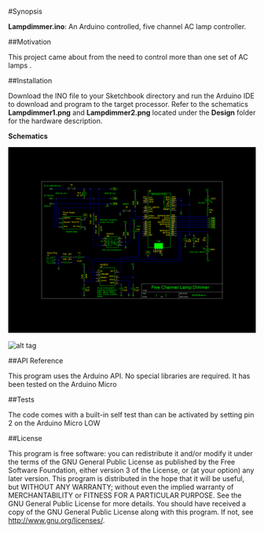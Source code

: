 #Synopsis

**Lampdimmer.ino**: An Arduino controlled, five channel AC lamp controller. 

##Motivation

This project came about from the need to control more than one set of AC lamps .  

##Installation

Download the INO file to your Sketchbook directory and run the Arduino IDE to download and program to the target processor. Refer to the schematics **Lampdimmer1.png** and **Lampdimmer2.png** located under the **Design** folder for the hardware description.

**Schematics**

![alt tag](https://github.com/Billwilliams1952/Arduino-Five-Channel-Music-to-AC-Lamp-Synchronizer/blob/master/Design/lampdimmer.png?raw=true)

![alt tag]()

##API Reference

This program uses the Arduino API. No special libraries are required. It has been tested on the Arduino Micro

##Tests

The code comes with a built-in self test than can be activated by setting pin 2 on the Arduino Micro LOW

##License

This program is free software: you can redistribute it and/or modify it under the terms of the GNU General Public
License as published by the Free Software Foundation, either version 3 of the License, or (at your option) any later version. This program is distributed in the hope that it will be useful, but WITHOUT ANY WARRANTY; without even the
implied warranty of MERCHANTABILITY or FITNESS FOR A PARTICULAR PURPOSE.  See the GNU General Public License for more details. You should have received a copy of the GNU General Public License along with this program.  If not, see http://www.gnu.org/licenses/.
